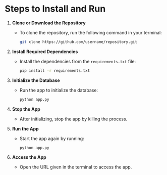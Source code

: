 # Steps to Install and Run

1. **Clone or Download the Repository**
   - To clone the repository, run the following command in your terminal:
     ```bash
     git clone https://github.com/username/repository.git
     ```

2. **Install Required Dependencies**
   - Install the dependencies from the `requirements.txt` file:
     ```bash
     pip install -r requirements.txt
     ```

3. **Initialize the Database**
   - Run the app to initialize the database:
     ```bash
     python app.py
     ```

4. **Stop the App**
   - After initializing, stop the app by killing the process.

5. **Run the App**
   - Start the app again by running:
     ```bash
     python app.py
     ```

6. **Access the App**
   - Open the URL given in the terminal to access the app.
